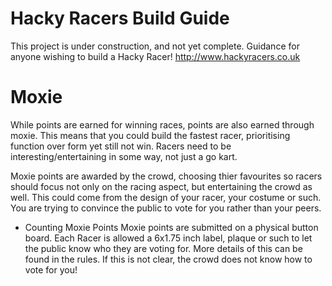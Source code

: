# Hacky Racers Build Guide

This project is under construction, and not yet complete.
Guidance for anyone wishing to build a Hacky Racer!
http://www.hackyracers.co.uk

# Moxie
While points are earned for winning races, points are also earned through moxie. This means that you could build the fastest racer, prioritising function over form yet still not win. Racers need to be interesting/entertaining in some way, not just a go kart.

Moxie points are awarded by the crowd, choosing thier favourites so racers should focus not only on the racing aspect, but entertaining the crowd as well. This could come from the design of your racer, your costume or such. You are trying to convince the public to vote for you rather than your peers.

* Counting Moxie Points
Moxie points are submitted on a physical button board. Each Racer is allowed a 6x1.75 inch label, plaque or such to let the public know who they are voting for. More details of this can be found in the rules.
If this is not clear, the crowd does not know how to vote for you!